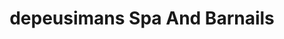 ---
title: "depeusimans Spa And Barnails"
url: /santa-coloma-de-gramenet/depeusimans-spa-and-barnails/
shop: Kosmetik
---